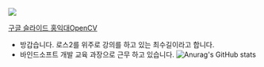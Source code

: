 <a href="" target="_blank"><img src="https://img.shields.io/badge/bind-blue?style=plastic&logo=ubuntu&logoColor=black"/></a>



[구글 슬라이드 홍익대OpenCV](https://docs.google.com/presentation/d/1BO69tB3_HULK1oc4ZlrSxyMZv-grKU2bsnl68k7C89A/edit?usp=sharing)

- 방갑습니다. 로스2를 위주로 강의를 하고 있는 최수길이라고 합니다. 
- 바인드소프트 개발 교육 과장으로 근무 하고 있습니다.
![Anurag's GitHub stats](https://github-readme-stats.vercel.app/api?username=freshmea&show_icons=true&theme=radical)


